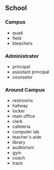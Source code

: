 ## School

### Campus

- quad
- field
- bleachers

### Administrator

- principal
- assistant principal
- counselor

### Around Campus

- restrooms
- hallway
- locker
- main office
- clerk
- cafeteria
- computer lab
- teacher's aide
- library
- auditorium
- gym
- coach
- track

